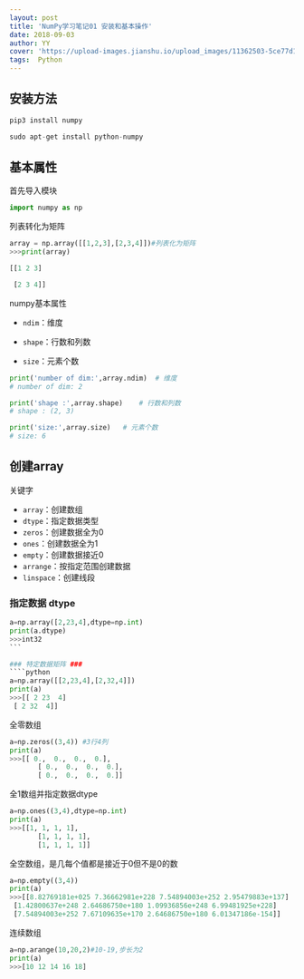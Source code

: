```yaml
---
layout: post
title: 'NumPy学习笔记01 安装和基本操作'
date: 2018-09-03
author: YY
cover: 'https://upload-images.jianshu.io/upload_images/11362503-5ce77d10d1f4f5b6.jpg'
tags:  Python
---
```

## 安装方法 ##

```python
pip3 install numpy
```

```python
sudo apt-get install python-numpy
```
## 基本属性 ##

首先导入模块
```python
import numpy as np
```

列表转化为矩阵
```python
array = np.array([[1,2,3],[2,3,4]])#列表化为矩阵
>>>print(array)

[[1 2 3]

 [2 3 4]]
```

numpy基本属性
- `ndim`：维度


- `shape`：行数和列数


- `size`：元素个数

```python
print('number of dim:',array.ndim)  # 维度
# number of dim: 2

print('shape :',array.shape)    # 行数和列数
# shape : (2, 3)

print('size:',array.size)   # 元素个数
# size: 6
```

## 创建array ##

关键字
- `array`：创建数组
- `dtype`：指定数据类型
- `zeros`：创建数据全为0
- `ones`：创建数据全为1
- `empty`：创建数据接近0
- `arrange`：按指定范围创建数据
- `linspace`：创建线段

### 指定数据 dtype ###
````python
a=np.array([2,23,4],dtype=np.int)
print(a.dtype)
>>>int32
```

### 特定数据矩阵 ###
````python
a=np.array([[2,23,4],[2,32,4]])
print(a)
>>>[[ 2 23  4]
 [ 2 32  4]]
````

全零数组
````python
a=np.zeros((3,4)) #3行4列
print(a)
>>>[[ 0.,  0.,  0.,  0.],
       [ 0.,  0.,  0.,  0.],
       [ 0.,  0.,  0.,  0.]]
````

全1数组并指定数据dtype
````python
a=np.ones((3,4),dtype=np.int)
print(a)
>>>[[1, 1, 1, 1],
       [1, 1, 1, 1],
       [1, 1, 1, 1]]
````

全空数组，是几每个值都是接近于0但不是0的数
````python
a=np.empty((3,4))
print(a)
>>>[[8.82769181e+025 7.36662981e+228 7.54894003e+252 2.95479883e+137]
 [1.42800637e+248 2.64686750e+180 1.09936856e+248 6.99481925e+228]
 [7.54894003e+252 7.67109635e+170 2.64686750e+180 6.01347186e-154]]
````

连续数组
````python
a=np.arange(10,20,2)#10-19,步长为2
print(a)
>>>[10 12 14 16 18]
````